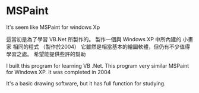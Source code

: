 # MSPaint
It's seem like MSPaint for windows Xp

這當初是為了學習 VB.Net 所製作的。
製作一個與 Windows XP 中所內建的 小畫家 相同的程式 
（製作於2004）
它雖然是相當基本的繪圖軟體，但仍有不少值得學習之處。 
希望能提供些許的幫助

I built this program for learning VB .Net.
This program very similar MSPaint for Windows XP.
It was completed in 2004

It's a basic drawing software, but it has full function for studying.

